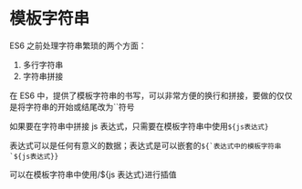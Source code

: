 # 模板字符串

ES6 之前处理字符串繁琐的两个方面：

1. 多行字符串
2. 字符串拼接

在 ES6 中，提供了模板字符串的书写，可以非常方便的换行和拼接，要做的仅仅是将字符串的开始或结尾改为``符号

如果要在字符串中拼接 js 表达式，只需要在模板字符串中使用`${js表达式}`

表达式可以是任何有意义的数据；表达式是可以嵌套的`` ${`表达式中的模板字符串`${js表达式}} ``

可以在模板字符串中使用/\${js 表达式}进行插值
